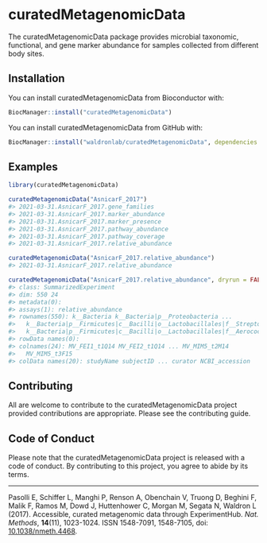 
<!-- README.md is generated from README.Rmd. Please edit that file -->

# curatedMetagenomicData

<!-- badges: start -->
<!-- badges: end -->

The curatedMetagenomicData package provides microbial taxonomic,
functional, and gene marker abundance for samples collected from
different body sites.

## Installation

You can install curatedMetagenomicData from Bioconductor with:

``` r
BiocManager::install("curatedMetagenomicData")
```

You can install curatedMetagenomicData from GitHub with:

``` r
BiocManager::install("waldronlab/curatedMetagenomicData", dependencies = TRUE, build_vignettes = TRUE)
```

## Examples

``` r
library(curatedMetagenomicData)
```

``` r
curatedMetagenomicData("AsnicarF_2017")
#> 2021-03-31.AsnicarF_2017.gene_families
#> 2021-03-31.AsnicarF_2017.marker_abundance
#> 2021-03-31.AsnicarF_2017.marker_presence
#> 2021-03-31.AsnicarF_2017.pathway_abundance
#> 2021-03-31.AsnicarF_2017.pathway_coverage
#> 2021-03-31.AsnicarF_2017.relative_abundance
```

``` r
curatedMetagenomicData("AsnicarF_2017.relative_abundance")
#> 2021-03-31.AsnicarF_2017.relative_abundance
```

``` r
curatedMetagenomicData("AsnicarF_2017.relative_abundance", dryrun = FALSE)
#> class: SummarizedExperiment 
#> dim: 550 24 
#> metadata(0):
#> assays(1): relative_abundance
#> rownames(550): k__Bacteria k__Bacteria|p__Proteobacteria ...
#>   k__Bacteria|p__Firmicutes|c__Bacilli|o__Lactobacillales|f__Streptococcaceae|g__Streptococcus|s__Streptococcus_gordonii
#>   k__Bacteria|p__Firmicutes|c__Bacilli|o__Lactobacillales|f__Aerococcaceae|g__Abiotrophia|s__Abiotrophia_sp_HMSC24B09
#> rowData names(0):
#> colnames(24): MV_FEI1_t1Q14 MV_FEI2_t1Q14 ... MV_MIM5_t2M14
#>   MV_MIM5_t3F15
#> colData names(20): studyName subjectID ... curator NCBI_accession
```

## Contributing

All are welcome to contribute to the curatedMetagenomicData project
provided contributions are appropriate. Please see the contributing
guide.

## Code of Conduct

Please note that the curatedMetagenomicData project is released with a
code of conduct. By contributing to this project, you agree to abide by
its terms.

------------------------------------------------------------------------

Pasolli E, Schiffer L, Manghi P, Renson A, Obenchain V, Truong D,
Beghini F, Malik F, Ramos M, Dowd J, Huttenhower C, Morgan M, Segata N,
Waldron L (2017). Accessible, curated metagenomic data through
ExperimentHub. *Nat. Methods*, **14**(11), 1023-1024. ISSN 1548-7091,
1548-7105, doi:
[10.1038/nmeth.4468](https://doi.org/10.1038/nmeth.4468).
